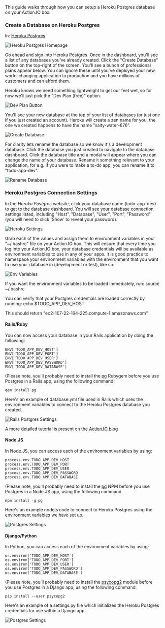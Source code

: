 This guide walks through how you can setup a Heroku Postgres database
on your Action.IO box.

### Create a Database on Heroku Postgres

In: [Heroku Postgres](https://postgres.heroku.com)

![Heroku Postgres Homepage](https://raw.github.com/action-io/action-assets/master/support/screenshots/postgres/hpgres.png)

Go ahead and sign into Heroku Postgres. Once in the dashboard, you'll
see a list of any databases you've already created. Click the "Create
Database" button on the top-right of the screen.
You'll see a bunch of professional plans appear below. You can ignore
these until you've deployed your new world-changing application to
production and you have millions of customers and can afford them.

Heroku knows we need something lightweight to get our feet wet, so for
now we'll just pick the "Dev Plan (free)" option.

![Dev Plan Button](https://raw.github.com/action-io/action-assets/master/support/screenshots/postgres/dev-plan.png)

You'll see your new database at the top of your list of databases (or
just one if you just created an account). Heroku will create a zen name
for you, the one we created happens to have the name "salty-water-676".

![Create Database](https://raw.github.com/action-io/action-assets/master/support/screenshots/postgres/create-database.png)

For clarity lets rename the database so we know it's a development
database. Click the database you just created to navigate to the
database dashboard.
Click the database title and a modal will appear where you can change
the name of your database. Rename it something relevant to your
application, for e.g. if you were to make a to-do app, you can rename it
to "todo-app-dev".

![Rename Database](https://raw.github.com/action-io/action-assets/master/support/screenshots/postgres/database-rename.png)

### Heroku Postgres Connection Settings

In the *Heroku Postgres* website, click your database name
(todo-app-dev) to get to the database dashboard. You will see your
database connection settings listed, including "Host", "Database",
"User", "Port", "Password" (you will need to click 'Show' to reveal your
password).

![Heroku Settings](https://raw.github.com/action-io/action-assets/master/support/screenshots/postgres/heroku-settings.png)

Grab each of the values and assign them to environment variables in your
"~/.bashrc" file on your Action.IO box. This will ensure that every time you log into your Action.IO box, your
database credentials will be available as environment variables to use
in any of your apps. It is good practice to namespace your environment
variables with the environment that you want to use your database in
(development or test), like so:

![Env Variables](https://raw.github.com/action-io/action-assets/master/support/screenshots/postgres/env-variables.png)

If you want the environment variables to be loaded immediately, run:
    source ~/.bashrc

You can verify that your Postgres credentials are loaded correctly by
running:
    echo $TODO_APP_DEV_HOST

This should return "ec2-107-22-164-225.compute-1.amazonaws.com"

#### Rails/Ruby

You can now access your database in your Rails application by doing the
following:

    ENV['TODO_APP_DEV_HOST']
    ENV['TODO_APP_DEV_PORT']
    ENV['TODO_APP_DEV_USER']
    ENV['TODO_APP_DEV_PASSWORD']
    ENV['TODO_APP_DEV_DATABASE']

(Please note, you'll probably need to install the
[pg](http://rubygems.org/gems/pg) Rubygem 
before you use Postgres in a Rails app, using the following command:

    gem install pg

Here's an example of database.yml file used in Rails which uses the
environment variables to connect to the Heroku Postgres database you
created.

![Rails Postgres Settings](https://raw.github.com/action-io/action-assets/master/support/screenshots/postgres/database-ruby.png)

A more detailed tutorial is present on the [Action.IO
blog](http://blog.action.io/2013/02/11/postgres-action-io-3.html)

#### Node.JS

In Node.JS, you can access each of the environment variables by using:

    process.env.TODO_APP_DEV_HOST
    process.env.TODO_APP_DEV_PORT
    process.env.TODO_APP_DEV_USER
    process.env.TODO_APP_DEV_PASSWORD
    process.env.TODO_APP_DEV_DATABASE

(Please note, you'll probably need to install the
[pg](https://npmjs.org/package/pg) NPM 
before you use Postgres in a Node.JS app, using the following command:

    npm install -g pg

Here's an example nodejs code to connect to Heroku Postgres using the
environment variables we have set up.

![Postgres Settings](https://raw.github.com/action-io/action-assets/master/support/screenshots/postgres/database-nodejs.png)

#### Django/Python

In Python, you can access each of the environment variables by using:

    os.environ['TODO_APP_DEV_HOST']
    os.environ['TODO_APP_DEV_PORT']
    os.environ['TODO_APP_DEV_USER']
    os.environ['TODO_APP_DEV_PASSWORD']
    os.environ['TODO_APP_DEV_DATABASE']

(Please note, you'll probably need to install the
[psycopg2](http://initd.org/psycopg/) module
before you use Postgres in a Django app, using the following command:

    pip install --user psycopg2

Here's an example of a settings.py file which initializes the Heroku
Postgres credentials for use within a Django app.

![Postgres Settings](https://raw.github.com/action-io/action-assets/master/support/screenshots/postgres/database-python.png)

